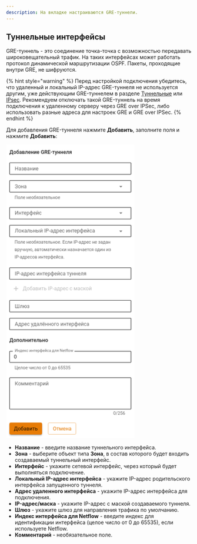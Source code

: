 ```yaml
---
description: На вкладке настраиваются GRE-туннели.
---
```


## Туннельные интерфейсы

GRE-туннель - это соединение точка-точка с возможностью передавать широковещательный трафик. На таких интерфейсах может работать протокол динамической маршрутизации OSPF. Пакеты, проходящие внутри GRE, не шифруются.

{% hint style="warning" %}
Перед настройкой подключения убедитесь, что удаленный и локальный IP-адрес GRE-туннеля не используется другим, уже действующим GRE-туннелем в разделе [Туннельные](/settings/services/connection-to-provider/gre-connection.md) или [IPsec](/settings/services/ipsec/README.md). Рекомендуем отключать такой GRE-туннель на время подключения к удаленному серверу через GRE over IPSec, либо использовать разные адреса для настроек GRE и GRE over IPSec.
{% endhint %}

Для добавления GRE-туннеля нажмите **Добавить**, заполните поля и нажмите **Добавить**:

![](/.gitbook/assets/interfaces33.png)

* **Название** - введите название туннельного интерфейса.
* **Зона** - выберите объект типа **Зона**, в состав которого будет входить создаваемый туннельный интерфейс.
* **Интерфейс** - укажите сетевой интерфейс, через который будет выполняться подключение.
* **Локальный IP-адрес интерфейса** - укажите IP-адрес родительского интерфейса запущенного туннеля.
* **Адрес удаленного интерфейса** - укажите IP-адрес интерфейса для подключения.
* **IP-адрес/маска** - укажите IP-адрес с маской создаваемого туннеля.
* **Шлюз** - укажите шлюз для направления трафика по умолчанию.
* **Индекс интерфейса для Netflow** - введите индекс для идентификации интерфейса (целое число от 0 до 65535), если используете Netflow.
* **Комментарий** - необязательное поле.